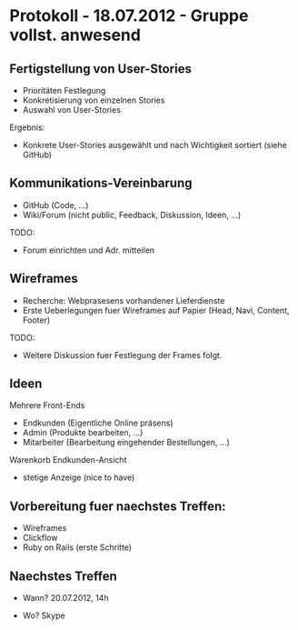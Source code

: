 Protokoll - 18.07.2012 - Gruppe vollst. anwesend
====================

Fertigstellung von User-Stories
---------------------
- Prioritäten Festlegung
- Konkretisierung von einzelnen Stories
- Auswahl von User-Stories

Ergebnis:
- Konkrete User-Stories ausgewählt und nach Wichtigkeit sortiert (siehe GitHub)
	

Kommunikations-Vereinbarung
---------------------
- GitHub (Code, ...)
- Wiki/Forum (nicht public, Feedback, Diskussion, Ideen, ...)

TODO:
- Forum einrichten und Adr. mitteilen
		
Wireframes
---------------------
- Recherche: Webprasesens vorhandener Lieferdienste
- Erste Ueberlegungen fuer Wireframes auf Papier (Head, Navi, Content, Footer)

TODO:
- Weitere Diskussion fuer Festlegung der Frames folgt.


Ideen
---------------------
Mehrere Front-Ends
- Endkunden (Eigentliche Online präsens)
- Admin (Produkte bearbeiten, ...)
- Mitarbeiter (Bearbeitung eingehender Bestellungen, ...)
	
Warenkorb Endkunden-Ansicht
- stetige Anzeige (nice to have)	


Vorbereitung fuer naechstes Treffen:
---------------------
- Wireframes
- Clickflow 
- Ruby on Rails (erste Schritte)
	

Naechstes Treffen
---------------------
- Wann? 
20.07.2012, 14h

- Wo? 
Skype
